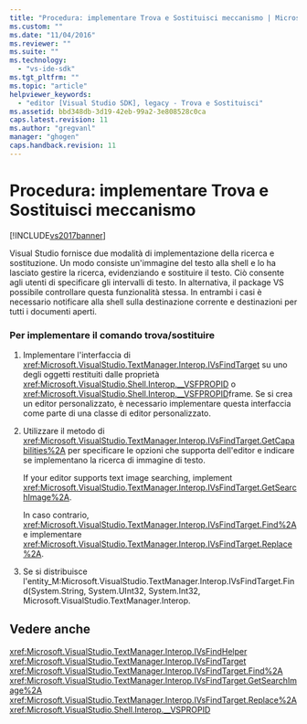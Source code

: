 ```yaml
---
title: "Procedura: implementare Trova e Sostituisci meccanismo | Microsoft Docs"
ms.custom: ""
ms.date: "11/04/2016"
ms.reviewer: ""
ms.suite: ""
ms.technology: 
  - "vs-ide-sdk"
ms.tgt_pltfrm: ""
ms.topic: "article"
helpviewer_keywords: 
  - "editor [Visual Studio SDK], legacy - Trova e Sostituisci"
ms.assetid: bbd348db-3d19-42eb-99a2-3e808528c0ca
caps.latest.revision: 11
ms.author: "gregvanl"
manager: "ghogen"
caps.handback.revision: 11
---
```

# Procedura: implementare Trova e Sostituisci meccanismo
[!INCLUDE[vs2017banner](../code-quality/includes/vs2017banner.md)]

Visual Studio fornisce due modalità di implementazione della ricerca e sostituzione.  Un modo consiste un'immagine del testo alla shell e lo ha lasciato gestire la ricerca, evidenziando e sostituire il testo.  Ciò consente agli utenti di specificare gli intervalli di testo.  In alternativa, il package VS possibile controllare questa funzionalità stessa.  In entrambi i casi è necessario notificare alla shell sulla destinazione corrente e destinazioni per tutti i documenti aperti.  
  
### Per implementare il comando trova\/sostituire  
  
1.  Implementare l'interfaccia di <xref:Microsoft.VisualStudio.TextManager.Interop.IVsFindTarget> su uno degli oggetti restituiti dalle proprietà <xref:Microsoft.VisualStudio.Shell.Interop.__VSFPROPID> o <xref:Microsoft.VisualStudio.Shell.Interop.__VSFPROPID>frame.  Se si crea un editor personalizzato, è necessario implementare questa interfaccia come parte di una classe di editor personalizzato.  
  
2.  Utilizzare il metodo di <xref:Microsoft.VisualStudio.TextManager.Interop.IVsFindTarget.GetCapabilities%2A> per specificare le opzioni che supporta dell'editor e indicare se implementano la ricerca di immagine di testo.  
  
     If your editor supports text image searching, implement <xref:Microsoft.VisualStudio.TextManager.Interop.IVsFindTarget.GetSearchImage%2A>.  
  
     In caso contrario, <xref:Microsoft.VisualStudio.TextManager.Interop.IVsFindTarget.Find%2A> e implementare <xref:Microsoft.VisualStudio.TextManager.Interop.IVsFindTarget.Replace%2A>.  
  
3.  Se si distribuisce l'entity\_M:Microsoft.VisualStudio.TextManager.Interop.IVsFindTarget.Find\(System.String, System.UInt32, System.Int32, Microsoft.VisualStudio.TextManager.Interop.  
  
## Vedere anche  
 <xref:Microsoft.VisualStudio.TextManager.Interop.IVsFindHelper>   
 <xref:Microsoft.VisualStudio.TextManager.Interop.IVsFindTarget>   
 <xref:Microsoft.VisualStudio.TextManager.Interop.IVsFindTarget.Find%2A>   
 <xref:Microsoft.VisualStudio.TextManager.Interop.IVsFindTarget.GetSearchImage%2A>   
 <xref:Microsoft.VisualStudio.TextManager.Interop.IVsFindTarget.Replace%2A>   
 <xref:Microsoft.VisualStudio.Shell.Interop.__VSPROPID>